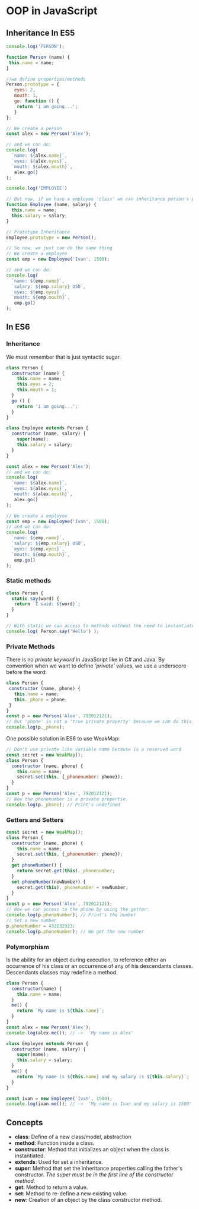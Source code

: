 # OOP in JavaScript

## Inheritance In ES5

```js
console.log('PERSON');

function Person (name) {
 this.name = name;
}

//we define properties/methods
Person.prototype = {
   eyes: 2,
   mouth: 1,
   go: function () {
    return 'i am going...';
   }
};

// We create a person
const alex = new Person('Alex');

// and we can do:
console.log(
  `name: ${alex.name}`,
  `eyes: ${alex.eyes}`,
  `mouth: ${alex.mouth}`,
   alex.go()
);

console.log('EMPLOYEE')

// But now, if we have a employee 'class' we can inheritance person's properties.
function Employee (name, salary) {
  this.name = name;
  this.salary = salary;
}

// Prototype Inheritance
Employee.prototype = new Person();

// So now, we just can do the same thing
// We create a employee
const emp = new Employee('Ivan', 1500);

// and we can do:
console.log(
  `name: ${emp.name}`,
  `salary: ${emp.salary} USD`,
  `eyes: ${emp.eyes}`,
  `mouth: ${emp.mouth}`,
   emp.go()
);
```

## In ES6

### Inheritance

We must remember that is just syntactic sugar.

```js
class Person {
  constructor (name) {
    this.name = name;
    this.eyes = 2;
    this.mouth = 1;
  }
  go () {
    return 'i am going...';
  }
}

class Employee extends Person {
  constructor (name, salary) {
    super(name);
    this.salary = salary;
  }
}

const alex = new Person('Alex');
// and we can do:
console.log(
  `name: ${alex.name}`,
  `eyes: ${alex.eyes}`,
  `mouth: ${alex.mouth}`,
   alex.go()
);

// We create a employee
const emp = new Employee('Ivan', 1500);
// and we can do:
console.log(
  `name: ${emp.name}`,
  `salary: ${emp.salary} USD`,
  `eyes: ${emp.eyes}`,
  `mouth: ${emp.mouth}`,
   emp.go()
);
```

### Static methods

```js
class Person {
  static say(word) {
   return `I said: ${word}`;
  }
}

// With static we can access to methods without the need to instantiate a new object of the class.
console.log( Person.say('Hello') );
```

### Private Methods

There is no *private keyword* in JavaScript like in C# and Java. By convention when we want to define *‘private’* values, we use a underscore before the word:

```js
class Person {
 constructor (name, phone) {
   this.name = name;
   this._phone = phone;
 }
}
const p = new Person('Alex', 792012121);
// But 'phone' is not a 'true private property' because we can do this:
console.log(p._phone);
```

One possible solution in ES6 to use WeakMap:

```js
// Don't use private like variable name because is a reserved word
const secret = new WeakMap();
class Person {
  constructor (name, phone) {
    this.name = name;
    secret.set(this, {_phonenumber: phone});
  }
}
const p = new Person('Alex', 792012121);
// Now the phonenumber is a private propertie.
console.log(p._phone); // Print's undefined
```

### Getters and Setters

```js
const secret = new WeakMap();
class Person {
  constructor (name, phone) {
    this.name = name;
    secret.set(this, {_phonenumber: phone});
  }
  get phoneNumber() {
    return secret.get(this)._phonenumber;
  }
  set phoneNumber(newNumber) {
    secret.get(this)._phonenumber = newNumber;
  }
}
const p = new Person('Alex', 792012121);
// Now we can access to the phone by using the getter:
console.log(p.phoneNumber); // Print's the number
// Set a new number
p.phoneNumber = 432232323;
console.log(p.phoneNumber); // We get the new number
```

### Polymorphism

Is the ability for an object during execution, to reference either an occurrence of his class or an occurrence of any of his descendants classes. Descendants classes may redefine a method.

```js
class Person {
  constructor(name) {
    this.name = name;
  }
  me() {
    return `My name is ${this.name}`;
  }
}
const alex = new Person('Alex');
console.log(alex.me()); // ->  'My name is Alex'

class Employee extends Person {
  constructor (name, salary) {
    super(name);
    this.salary = salary;
  }
  me() {
    return `My name is ${this.name} and my salary is ${this.salary}`;
  }
}

const ivan = new Employee('Ivan', 1500);
console.log(ivan.me()); // ->  'My name is Ivan and my salary is 1500'
```

## Concepts

* **class**: Define of a new class/model, abstraction
* **method**: Function inside a class.
* **constructor**: Method that initializes an object when the class is instantiated.
* **extends**: Used for set a inheritance.
* **super**: Method that set the inheritance properties calling the father's constructor. *The super must be in the first line of the constructor method*.
* **get**: Method to return a value.
* **set**: Method to re-define a new existing value.
* **new**: Creation of an object by the class constructor method.